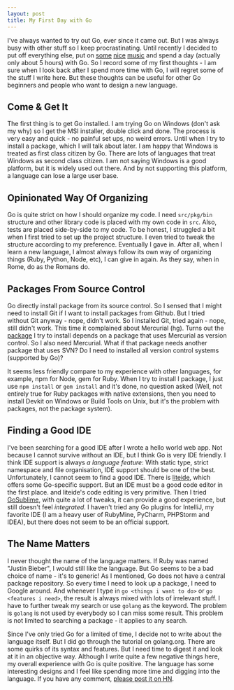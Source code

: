 ```yaml
---
layout: post
title: My First Day with Go
---
```


I've always wanted to try out Go, ever since it came out. But I was always busy with other stuff so I keep procrastinating. Until recently I decided to put off everything else, put on [some](http://www.youtube.com/watch?v=QUQsqBqxoR4) [nice](http://www.youtube.com/watch?v=RBumgq5yVrA) [music](http://www.youtube.com/watch?v=47dtFZ8CFo8) and spend a day (actually only about 5 hours) with Go. So I record some of my first thoughts - I am sure when I look back after I spend more time with Go, I will regret some of the stuff I write here. But these thoughts can be useful for other Go beginners and people who want to design a new language.

## Come & Get It

The first thing is to get Go installed. I am trying Go on Windows (don't ask my why) so I get the MSI installer, double click and done. The process is very easy and quick - no painful set ups, no weird errors. Until when I try to install a package, which I will talk about later. I am happy that Windows is treated as first class citizen by Go. There are lots of languages that treat Windows as second class citizen. I am not saying Windows is a good platform, but it is widely used out there. And by not supporting this platform, a language can lose a large user base.

## Opinionated Way Of Organizing

Go is quite strict on how I should organize my code. I need `src/pkg/bin` structure and other library code is placed with my own code in `src`. Also, tests are placed side-by-side to my code. To be honest, I struggled a bit when I first tried to set up the project structure. I even tried to tweak the structure according to my preference. Eventually I gave in. After all, when I learn a new language, I almost always follow its own way of organizing things (Ruby, Python, Node, etc), I can give in again. As they say, when in Rome, do as the Romans do.

## Packages From Source Control

Go directly install package from its source control. So I sensed that I might need to install Git if I want to install packages from Github. But I tried without Git anyway - nope, didn't work. So I installed Git, tried again - nope, still didn't work. This time it complained about Mercurial (hg). Turns out the [package](https://github.com/hoisie/web) I try to install depends on a package that uses Mercurial as version control. So I also need Mercurial. What if that package needs another package that uses SVN? Do I need to installed all version control systems (supported by Go)?

It seems less friendly compare to my experience with other languages, for example, npm for Node, gem for Ruby. When I try to install I package, I just use `npm install` or `gem install` and it's done, no question asked (Well, not entirely true for Ruby packages with native extensions, then you need to install Devkit on Windows or Build Tools on Unix, but it's the problem with packages, not the package system).

## Finding a Good IDE

I've been searching for a good IDE after I wrote a hello world web app. Not because I cannot survive without an IDE, but I think Go is very IDE friendly. I think IDE support is always *a language feature*: With static type, strict namespace and file organisation, IDE support should be one of the best. Unfortunately, I cannot seem to find a good IDE. There is [liteide](https://code.google.com/p/liteide/), which offers some Go-specific support. But an IDE must be a good code editor in the first place. and liteide's code editing is very primitive. Then I tried [GoSublime](https://github.com/DisposaBoy/GoSublime), with quite a lot of tweaks, it can provide a good experience, but still doesn't feel *integrated*. I haven't tried any Go plugins for IntelliJ, my favorite IDE (I am a heavy user of RubyMine, PyCharm, PHPStorm and IDEA), but there does not seem to be an official support.

## The Name Matters

I never thought the name of the language matters. If Ruby was named "Justin Bieber", I would still like the language. But Go seems to be a bad choice of name - it's to generic! As I mentioned, Go does not have a central package repository. So every time I need to look up a package, I need to Google around. And whenever I type in `go <things i want to do>` or `go <features i need>`, the result is always mixed with lots of irrelevant stuff. I have to further tweak my search or use `golang` as the keyword. The problem is `golang` is not used by everybody so I can miss some result. This problem is not limited to searching a package - it applies to any search.

Since I've only tried Go for a limited of time, I decide not to write about the language itself. But I did go through the tutorial on golang.org. There are some quirks of its syntax and features. But I need time to digest it and look at it in an objective way. Although I write quite a few negative things here, my overall experience with Go is quite positive. The language has some interesting designs and I feel like spending more time and digging into the language. If you have any comment, [please post it on HN](http://news.ycombinator.com/item?id=6306919).